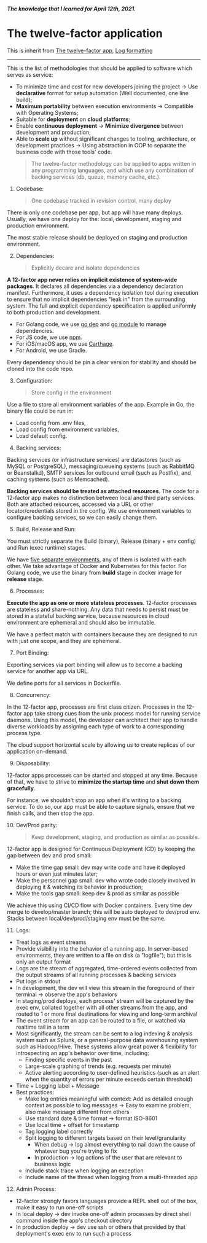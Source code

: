 ##### The knowledge that I learned for April 12th, 2021.

# The twelve-factor application

This is inherit from [The twelve-factor app](https://12factor.net/), [Log formatting](https://www.scalyr.com/blog/log-formatting-best-practices-readable/)

---

This is the list of methodologies that should be applied to software which serves as service:

- To minimize time and cost for new developers joining the project -> Use **declarative** format for setup automation (Well documented, one line build);
- **Maximum portability** between execution environments -> Compatible with Operating Systems;
- Suitable for **deployment** on **cloud platforms**;
- Enable **continuous deployment** -> **Minimize divergence** between development and production;
- Able to **scale up** without significant changes to tooling, architecture, or development practices -> Using abstraction in OOP to separate the business code with those tools' code.
  > The twelve-factor methodology can be applied to apps written in any programming languages, and which use any combination of backing services (db, queue, memory cache, etc.).

1. Codebase:
   > One codebase tracked in revision control, many deploy

There is only one codebase per app, but app will have many deploys. Usually, we have one deploy for the: local, development, staging and production environment.

The most stable release should be deployed on staging and production environment.

2. Dependencies:
   > Explicitly decare and isolate dependencies

**A 12-factor app never relies on implicit existence of system-wide packages**. It declares all dependencies via a dependency declaration manifest. Furthermore, it uses a dependency isolation tool during execution to ensure that no implicit dependencies "leak in" from the surrounding system. The full and explicit dependency specification is applied uniformly to both production and development.

- For Golang code, we use [go dep](https://github.com/golang/dep) and [go module](https://github.com/golang/go/wiki/Modules) to manage dependencies.
- For JS code, we use [npm](https://www.npmjs.com/).
- For iOS/macOS app, we use [Carthage](https://github.com/Carthage/Carthage).
- For Android, we use Gradle.

Every dependency should be pin a clear version for stability and should be cloned into the code repo.

3. Configuration:
   > Store config in the environment

Use a file to store all environment variables of the app. Example in Go, the binary file could be run in:

- Load config from .env files,
- Load config from environment variables,
- Load default config.

4. Backing services:

Backing services (or infrastructure services) are datastores (such as MySQL or PostgreSQL), messaging/queueing systems (such as RabbitMQ or Beanstalkd), SMTP services for outbound email (such as Postfix), and caching systems (such as Memcached).

**Backing services should be treated as attached resources**. The code for a 12-factor app makes no distinction between local and third party services. Both are attached resources, accessed via a URL or other locator/credentials stored in the config. We use environment variables to configure backing services, so we can easily change them.

5. Build, Release and Run:

You must strictly separate the Build (binary), Release (binary + env config) and Run (exec runtime) stages.

We have [five separate environments](https://github.com/dwarvesf/playbook/blob/master/engineering/environment.md), any of them is isolated with each other. We take advantage of Docker and Kubernetes for this factor. For Golang code, we use the binary from **build** stage in docker image for **release** stage.

6. Processes:

**Execute the app as one or more stateless processes**. 12-factor processes are stateless and share-nothing. Any data that needs to persist must be stored in a stateful backing service, because resources in cloud environment are ephemeral and should also be immutable.

We have a perfect match with containers because they are designed to run with just one scope, and they are ephemeral.

7. Port Binding:

Exporting services via port binding will allow us to become a backing service for another app via URL.

We define ports for all services in Dockerfile.

8. Concurrency:

In the 12-factor app, processes are first class citizen. Processes in the 12-factor app take strong cues from the unix process model for running service daemons. Using this model, the developer can architect their app to handle diverse workloads by assigning each type of work to a corresponding process type.

The cloud support horizontal scale by allowing us to create replicas of our application on-demand.

9. Disposability:

12-factor apps processes can be started and stopped at any time. Because of that, we have to strive to **minimize the startup time** and **shut down them gracefully**.

For instance, we shouldn't stop an app when it's writing to a backing service. To do so, our app must be able to capture signals, ensure that we finish calls, and then stop the app.

10. Dev/Prod parity:
    > Keep development, staging, and production as similar as possible.

12-factor app is designed for Continuous Deployment (CD) by keeping the gap between dev and prod small:

- Make the time gap small: dev may write code and have it deployed hours or even just minutes later;
- Make the personnel gap small: dev who wrote code closely involved in deploying it & watching its behavior in production;
- Make the tools gap small: keep dev & prod as similar as possible

We achieve this using CI/CD flow with Docker containers. Every time dev merge to develop/master branch; this will be auto deployed to dev/prod env. Stacks between local/dev/prod/staging env must be the same.

11. Logs:

- Treat logs as event streams
- Provide visibility into the behavior of a running app. In server-based environments, they are written to a file on disk (a "logfile"); but this is only an output format
- Logs are the stream of aggregated, time-ordered events collected from the output streams of all running processes & backing services
- Put logs in stdout
- In development, the dev will view this stream in the foreground of their terminal -> observe the app's behaviors
- In staging/prod deploys, each process' stream will be captured by the exec env, collated together with all other streams from the app, and routed to 1 or more final destinations for viewing and long-term archival
- The event stream for an app can be routed to a file, or watched via realtime tail in a term
- Most significantly, the stream can be sent to a log indexing & analysis system such as Splunk, or a general-purpose data warehousing system such as Hadoop/Hive. These systems allow great power & flexibility for introspecting an app's behavior over time, including:
  - Finding specific events in the past
  - Large-scale graphing of trends (e.g. requests per minute)
  - Active alerting according to user-defined heuristics (such as an alert when the quantity of errors per minute exceeds certain threshold)
- Time + Logging label + Message
- Best practices:
  - Make log entries meaningful with context: Add as detailed enough context as possible to log messages
    -> Easy to examine problem, also make message different from others
  - Use standard date & time format -> format ISO-8601
  - Use local time + offset for timestamp
  - Tag logging label correctly
  - Split logging to different targets based on their level/granularity
    - When debug -> log almost everything to nail down the cause of whatever bug you're trying to fix
    - In production -> log actions of the user that are relevant to business logic
  - Include stack trace when logging an exception
  - Include name of the thread when logging from a multi-threaded app

12. Admin Process:

- 12-factor strongly favors languages provide a REPL shell out of the box, make it easy to run one-off scripts
- In local deploy -> dev invoke one-off admin processes by direct shell command inside the app's checkout directory
- In production deploy -> dev use ssh or others that provided by that deployment's exec env to run such a process
